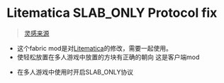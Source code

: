 # Litematica SLAB_ONLY Protocol fix
> [灵感来源](https://github.com/Earthcomputer/litemoretica)
- 这个fabric mod是对[Litematica](https://www.curseforge.com/minecraft/mc-mods/litematica)的修改，需要一起使用。
- 使轻松放置在多人游戏中放置的方块有正确的朝向
 这是客户端mod
+ 在多人游戏中使用时开启SLAB_ONLY协议
